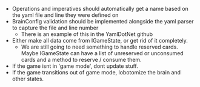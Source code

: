 - Operations and imperatives should automatically get a name based on the yaml file and line they were defined on
- BrainConfig validation should be implemented alongside the yaml parser to capture the file and line number
  - There is an example of this in the YamlDotNet github
- Either make all data come from IGameState, or get rid of it completely.
  - We are still going to need something to handle reserved cards. Maybe IGameState can have a list of unreserved or unconsumed cards and a method to reserve / consume them.
- If the game isnt in 'game mode', dont update stuff.
- If the game transitions out of game mode, lobotomize the brain and other states.
